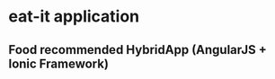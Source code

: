 eat-it application
=============

Food recommended HybridApp (AngularJS + Ionic Framework)
-------------
